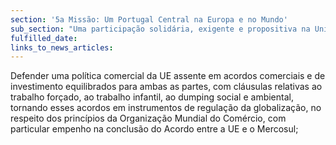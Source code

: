 ```yaml
---
section: '5a Missão: Um Portugal Central na Europa e no Mundo'
sub_section: "Uma participação solidária, exigente e propositiva na União Europeia"
fulfilled_date:
links_to_news_articles:
---
```


Defender uma política comercial da UE assente em acordos comerciais e de investimento equilibrados para ambas as partes, com cláusulas relativas ao trabalho forçado, ao trabalho infantil, ao dumping social e ambiental, tornando esses acordos em instrumentos de regulação da globalização, no respeito dos princípios da Organização Mundial do Comércio, com particular empenho na conclusão do Acordo entre a UE e o Mercosul;
